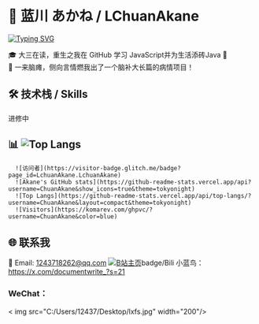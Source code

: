 # 🌸 蓝川 あかね / LChuanAkane
[![Typing SVG](https://readme-typing-svg.herokuapp.com?font=Fira+Code&pause=1000&color=F76E6E&center=true&vCenter=true&width=435&lines=你好！我是LChuanAkane;欢迎来到我的GitHub主页!✨)](https://git.io/typing-svg)

🎓 大三在读，重生之我在 GitHub 学习 JavaScript并为生活添砖Java 🍓  
🧠 一来脑瘫，侧向言情燃我出了一个脑补大长篇的病情项目！

## 🛠 技术栈 / Skills
进修中
## 📊 ![Top Langs](https://github-readme-stats.vercel.app/api/top-langs/?username=LchuanAkane&layout=compact&theme=tokyonight)
      ![访问者](https://visitor-badge.glitch.me/badge?page_id=LchuanAkane.LchuanAkane)
      ![Akane's GitHub stats](https://github-readme-stats.vercel.app/api?username=ChuanAkane&show_icons=true&theme=tokyonight)
      ![Top Langs](https://github-readme-stats.vercel.app/api/top-langs/?username=ChuanAkane&layout=compact&theme=tokyonight)
      ![Visitors](https://komarev.com/ghpvc/?username=ChuanAkane&color=blue)

## 🌐 联系我
📧 Email: 1243718262@qq.com
[![B站主页](https://img.shields.io/bili-主页-ff69b4?logo=bilibili)](https://space.bilibili.com/22646819)badge/Bili
小蓝鸟：https://x.com/documentwrite_?s=21
### WeChat：
< img src="C:/Users/12437/Desktop/lxfs.jpg" width="200"/>

